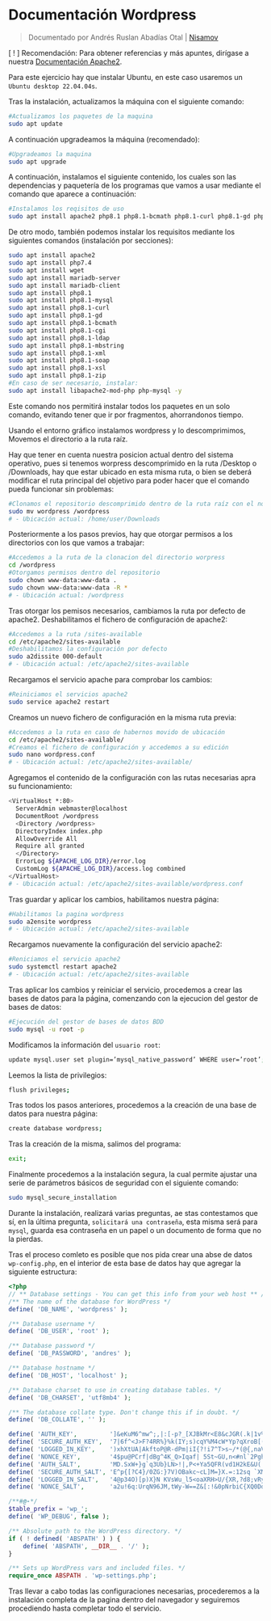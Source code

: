 # Documentación Wordpress
<!--Documentado por Andrés Ruslan Abadías Otal (Nisamov)-->
> Documentado por Andrés Ruslan Abadías Otal | [Nisamov](https://github.com/Nisamov)

[ ! ] Recomendación: Para obtener referencias y más apuntes, dirígase a nuestra [Documentación Apache2](https://github.com/Theritex/LinuxGuide/blob/main/WebPage/Apache2/Documentation.md).

Para este ejercicio hay que instalar Ubuntu, en este caso usaremos un `Ubuntu desktop 22.04.04s`.

Tras la instalación, actualizamos la máquina con el siguiente comando:
```bash
#Actualizamos los paquetes de la maquina
sudo apt update
```
A continuación upgradeamos la máquina (recomendado):
```bash
#Upgradeamos la maquina
sudo apt upgrade
```

A continuación, instalamos el siguiente contenido, los cuales son las dependencias y paquetería de los programas que vamos a usar mediante el comando que aparece a continuación:
```bash
#Instalamos los reqisitos de uso
sudo apt install apache2 php8.1 php8.1-bcmath php8.1-curl php8.1-gd php8.1-mbstring php8.1-mysql php8.1-pgsql php8.1-xml php8.1-zip mariadb-server mariadb-client wget
```
De otro modo, también podemos instalar los requisitos mediante los siguientes comandos (instalación por secciones):
```bash
sudo apt install apache2
sudo apt install php7.4
sudo apt install wget
sudo apt install mariadb-server
sudo apt install mariadb-client
sudo apt install php8.1
sudo apt install php8.1-mysql
sudo apt install php8.1-curl
sudo apt install php8.1-gd
sudo apt install php8.1-bcmath
sudo apt install php8.1-cgi
sudo apt install php8.1-ldap
sudo apt install php8.1-mbstring
sudo apt install php8.1-xml
sudo apt install php8.1-soap
sudo apt install php8.1-xsl
sudo apt install php8.1-zip
#En caso de ser necesario, instalar:
sudo apt install libapache2-mod-php php-mysql -y
```
Este comando nos permitirá instalar todos los paquetes en un solo comando, evitando tener que ir por fragmentos, ahorrandonos tiempo.

Usando el entorno gráfico instalamos wordpress y lo descomprimimos,
Movemos el directorio a la ruta raíz.

Hay que tener en cuenta nuestra posicion actual dentro del sistema operativo, pues si tenemos worpress descomprimido en la ruta /Desktop o /Downloads, hay que estar ubicado en esta misma ruta, o bien se deberá modificar el ruta principal del objetivo para poder hacer que el comando pueda funcionar sin problemas:
```bash
#Clonamos el repositorio descomprimido dentro de la ruta raíz con el nombre "wordpress"
sudo mv wordpress /wordpress
# - Ubicación actual: /home/user/Downloads
```
Posteriormente a los pasos previos, hay que otorgar permisos a los directorios con los que vamos a trabajar:
```bash
#Accedemos a la ruta de la clonacion del directorio worpress
cd /wordpress
#Otorgamos permisos dentro del repositorio
sudo chown www-data:www-data .
sudo chown www-data:www-data -R *
# - Ubicación actual: /wordpress
```
Tras otorgar los pemisos necesarios, cambiamos la ruta por defecto de apache2.
Deshabilitamos el fichero de configuración de apache2:
```bash
#Accedemos a la ruta /sites-available
cd /etc/apache2/sites-available
#Deshabilitamos la configuración por defecto
sudo a2dissite 000-default
# - Ubicación actual: /etc/apache2/sites-available
```
Recargamos el servicio apache para comprobar los cambios:
```bash
#Reiniciamos el servicios apache2
sudo service apache2 restart
```
Creamos un nuevo fichero de configuración en la misma ruta previa:
```bash
#Accedemos a la ruta en caso de habernos movido de ubicación
cd /etc/apache2/sites-available/
#Creamos el fichero de configuración y accedemos a su edición
sudo nano wordpress.conf
# - Ubicación actual: /etc/apache2/sites-available/
```
Agregamos el contenido de la configuración con las rutas necesarias apra su funcionamiento:
```bash
<VirtualHost *:80>
  ServerAdmin webmaster@localhost
  DocumentRoot /wordpress
  <Directory /wordpress>
  DirectoryIndex index.php
  AllowOverride All
  Require all granted
  </Directory>
  ErrorLog ${APACHE_LOG_DIR}/error.log
  CustomLog ${APACHE_LOG_DIR}/access.log combined
</VirtualHost>
# - Ubicación actual: /etc/apache2/sites-available/wordpress.conf
```
Tras guardar y aplicar los cambios, habilitamos nuestra página:
```bash
#Habilitamos la pagina wordpress
sudo a2ensite wordpress
# - Ubicación actual: /etc/apache2/sites-available
```
Recargamos nuevamente la configuración del servicio apache2:
```bash
#Reniciamos el servicio apache2
sudo systemctl restart apache2
# - Ubicación actual: /etc/apache2/sites-available
```
Tras aplicar los cambios y reiniciar el servicio, procedemos a crear las bases de datos para la página, comenzando con la ejecucion del gestor de bases de datos:
```bash
#Ejecución del gestor de bases de datos BDD
sudo mysql -u root -p
```
Modificamos la información del `usuario root`:
```bash
update mysql.user set plugin=’mysql_native_password’ WHERE user=’root’;
```
Leemos la lista de privilegios:
```bash
flush privileges;
```
Tras todos los pasos anteriores, procedemos a la creación de una base de datos para nuestra página:
```bash
create database wordpress;
```
Tras la creación de la misma, salimos del programa:
```bash
exit;
```
Finalmente procedemos a la instalación segura, la cual permite
ajustar una serie de parámetros básicos de seguridad con el siguiente comando:
```bash
sudo mysql_secure_installation
```
Durante la instalación, realizará varias preguntas, ae stas contestamos que sí, en la última pregunta, `solicitará una contraseña`, esta misma será para `mysql`, guarda esa contraseña en un papel o un documento de forma que no la pierdas.

Tras el proceso comleto es posible que nos pida crear una abse de datos `wp-config.php`, en el interior de esta base de datos hay que agregar la siguiente estructura:
```php
<?php
// ** Database settings - You can get this info from your web host ** //
/** The name of the database for WordPress */
define( 'DB_NAME', 'wordpress' );

/** Database username */
define( 'DB_USER', 'root' );

/** Database password */
define( 'DB_PASSWORD', 'andres' );

/** Database hostname */
define( 'DB_HOST', 'localhost' );

/** Database charset to use in creating database tables. */
define( 'DB_CHARSET', 'utf8mb4' );

/** The database collate type. Don't change this if in doubt. */
define( 'DB_COLLATE', '' );

define( 'AUTH_KEY',         ']&eKuM6^mw^;,|:[-p?_[XJBkMr<E8&cJGR(.k|1v%bl-Q7szq|ipsgb411e4U}G' );
define( 'SECURE_AUTH_KEY',  '7|6f^<J>F?4RR%}%k(IY;s)cqY%M4cW*Yp?qXroB[(jf9Zwfzx|r$G{$J3r86qf<' );
define( 'LOGGED_IN_KEY',    ')xhXtUA|AkftoP@R-dPm|iI{?!i7^T>s~/*(@{,naV#9i kZ1pCK]|(31K5}u*J7' );
define( 'NONCE_KEY',        '4$pu@PCrf|dBg^4K_Q>Iqaf| 5St~GU,n<#nl`2PghIU G55z/N]lcl%l68kfHd-' );
define( 'AUTH_SALT',        'MD.SxW+}g`q3Ub}LN>!|,P<+Ya5QFR(vd1H2kE&U(|cl-hGUPq<I${#Ahaxl*H4J' );
define( 'SECURE_AUTH_SALT', 'E^p{[?C4}/0ZG:}7V)OBakc~cL]M=}X.=:12sq `XM|O+]3](54sZZamq9g&/woy' );
define( 'LOGGED_IN_SALT',   '4@p34O)[p)X}N KVsWu_l5<oaXRH>U/{XR,?d8;vRyI=,(Z8vNy%}yG$uH8)ht|9' );
define( 'NONCE_SALT',       'a2u!6q:UrqN96JM,tWy-W==Z&[:!&0pNrbiC{XQ0DdG%! ip^N<F1&M0 Gx|AsE(' );

/**#@-*/
$table_prefix = 'wp_';
define( 'WP_DEBUG', false );

/** Absolute path to the WordPress directory. */
if ( ! defined( 'ABSPATH' ) ) {
	define( 'ABSPATH', __DIR__ . '/' );
}

/** Sets up WordPress vars and included files. */
require_once ABSPATH . 'wp-settings.php';
```
Tras llevar a cabo todas las configuraciones necesarias, procederemos a la instalación completa de la pagina dentro del navegador y seguiremos procediendo hasta completar todo el servicio.
